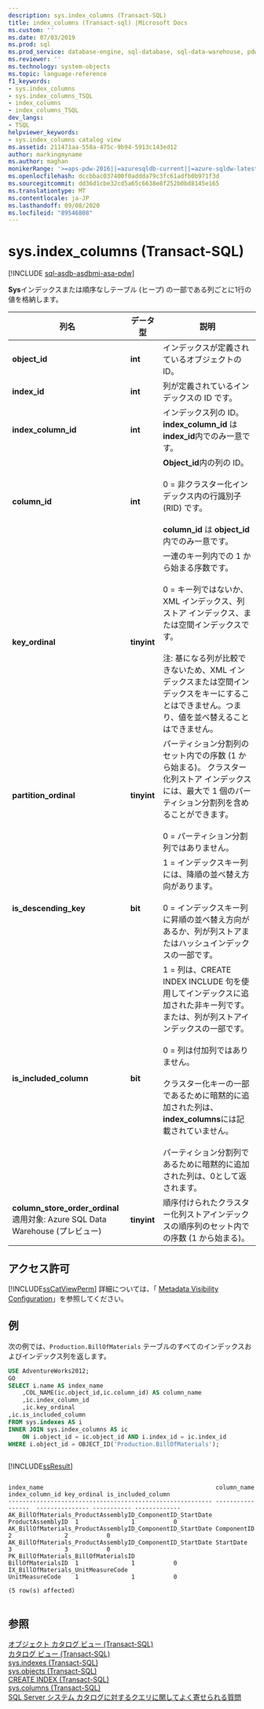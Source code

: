 ```yaml
---
description: sys.index_columns (Transact-SQL)
title: index_columns (Transact-sql) |Microsoft Docs
ms.custom: ''
ms.date: 07/03/2019
ms.prod: sql
ms.prod_service: database-engine, sql-database, sql-data-warehouse, pdw
ms.reviewer: ''
ms.technology: system-objects
ms.topic: language-reference
f1_keywords:
- sys.index_columns
- sys.index_columns_TSQL
- index_columns
- index_columns_TSQL
dev_langs:
- TSQL
helpviewer_keywords:
- sys.index_columns catalog view
ms.assetid: 211471aa-558a-475c-9b94-5913c143ed12
author: markingmyname
ms.author: maghan
monikerRange: '>=aps-pdw-2016||=azuresqldb-current||=azure-sqldw-latest||>=sql-server-2016||=sqlallproducts-allversions||>=sql-server-linux-2017||=azuresqldb-mi-current'
ms.openlocfilehash: dccbbac037400f0addda79c3fc61adfb0b971f3d
ms.sourcegitcommit: dd36d1cbe32cd5a65c6638e8f252b0bd8145e165
ms.translationtype: MT
ms.contentlocale: ja-JP
ms.lasthandoff: 09/08/2020
ms.locfileid: "89546808"
---
```

# <a name="sysindex_columns-transact-sql"></a>sys.index_columns (Transact-SQL)
[!INCLUDE [sql-asdb-asdbmi-asa-pdw](../../includes/applies-to-version/sql-asdb-asdbmi-asa-pdw.md)]

  **Sys**インデックスまたは順序なしテーブル (ヒープ) の一部である列ごとに1行の値を格納します。  
  
|列名|データ型|説明|  
|-----------------|---------------|-----------------|  
|**object_id**|**int**|インデックスが定義されているオブジェクトの ID。|  
|**index_id**|**int**|列が定義されているインデックスの ID です。|  
|**index_column_id**|**int**|インデックス列の ID。 **index_column_id** は **index_id**内でのみ一意です。|  
|**column_id**|**int**|**Object_id**内の列の ID。<br /><br /> 0 = 非クラスター化インデックス内の行識別子 (RID) です。<br /><br /> **column_id** は **object_id**内でのみ一意です。|  
|**key_ordinal**|**tinyint**|一連のキー列内での 1 から始まる序数です。<br /><br /> 0 = キー列ではないか、XML インデックス、列ストア インデックス、または空間インデックスです。<br /><br /> 注: 基になる列が比較できないため、XML インデックスまたは空間インデックスをキーにすることはできません。つまり、値を並べ替えることはできません。|  
|**partition_ordinal**|**tinyint**|パーティション分割列のセット内での序数 (1 から始まる)。 クラスター化列ストア インデックスには、最大で 1 個のパーティション分割列を含めることができます。<br /><br /> 0 = パーティション分割列ではありません。|  
|**is_descending_key**|**bit**|1 = インデックスキー列には、降順の並べ替え方向があります。<br /><br /> 0 = インデックスキー列に昇順の並べ替え方向があるか、列が列ストアまたはハッシュインデックスの一部です。|  
|**is_included_column**|**bit**|1 = 列は、CREATE INDEX INCLUDE 句を使用してインデックスに追加された非キー列です。または、列が列ストアインデックスの一部です。<br /><br /> 0 = 列は付加列ではありません。<br /><br /> クラスター化キーの一部であるために暗黙的に追加された列は、 **index_columns**には記載されていません。<br /><br /> パーティション分割列であるために暗黙的に追加された列は、0として返されます。| 
|**column_store_order_ordinal**</br> 適用対象: Azure SQL Data Warehouse (プレビュー)|**tinyint**|順序付けられたクラスター化列ストアインデックスの順序列のセット内での序数 (1 から始まる)。|
  
## <a name="permissions"></a>アクセス許可

 [!INCLUDE[ssCatViewPerm](../../includes/sscatviewperm-md.md)] 詳細については、「 [Metadata Visibility Configuration](../../relational-databases/security/metadata-visibility-configuration.md)」を参照してください。  
  
## <a name="examples"></a>例

 次の例では、`Production.BillOfMaterials` テーブルのすべてのインデックスおよびインデックス列を返します。  
  
```sql
USE AdventureWorks2012;  
GO  
SELECT i.name AS index_name  
    ,COL_NAME(ic.object_id,ic.column_id) AS column_name  
    ,ic.index_column_id  
    ,ic.key_ordinal  
,ic.is_included_column  
FROM sys.indexes AS i  
INNER JOIN sys.index_columns AS ic
    ON i.object_id = ic.object_id AND i.index_id = ic.index_id  
WHERE i.object_id = OBJECT_ID('Production.BillOfMaterials');  
  
```  
  
 [!INCLUDE[ssResult](../../includes/ssresult-md.md)]  
  
```
  
index_name                                                 column_name        index_column_id key_ordinal is_included_column  
---------------------------------------------------------- -----------------  --------------- ----------- -------------  
AK_BillOfMaterials_ProductAssemblyID_ComponentID_StartDate ProductAssemblyID  1               1           0  
AK_BillOfMaterials_ProductAssemblyID_ComponentID_StartDate ComponentID        2               2           0  
AK_BillOfMaterials_ProductAssemblyID_ComponentID_StartDate StartDate          3               3           0  
PK_BillOfMaterials_BillOfMaterialsID                       BillOfMaterialsID  1               1           0  
IX_BillOfMaterials_UnitMeasureCode                         UnitMeasureCode    1               1           0  
  
(5 row(s) affected)  
  
```  
  
## <a name="see-also"></a>参照  
 [オブジェクト カタログ ビュー &#40;Transact-SQL&#41;](../../relational-databases/system-catalog-views/object-catalog-views-transact-sql.md)   
 [カタログ ビュー &#40;Transact-SQL&#41;](../../relational-databases/system-catalog-views/catalog-views-transact-sql.md)   
 [sys.indexes &#40;Transact-SQL&#41;](../../relational-databases/system-catalog-views/sys-indexes-transact-sql.md)   
 [sys.objects &#40;Transact-SQL&#41;](../../relational-databases/system-catalog-views/sys-objects-transact-sql.md)   
 [CREATE INDEX &#40;Transact-SQL&#41;](../../t-sql/statements/create-index-transact-sql.md)   
 [sys.columns (Transact-SQL)](../../relational-databases/system-catalog-views/sys-columns-transact-sql.md)   
 [SQL Server システム カタログに対するクエリに関してよく寄せられる質問](../../relational-databases/system-catalog-views/querying-the-sql-server-system-catalog-faq.md)  
  
  
